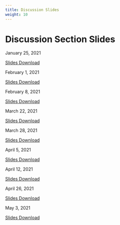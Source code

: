 ```yaml
---
title: Discussion Slides
weight: 10
---
```


# Discussion Section Slides

January 25, 2021

[Slides Download](FirstDiscussionSection.pdf)


February 1, 2021

[Slides Download](SecondDiscussionSectionRedacted.pdf)

February 8, 2021

[Slides Download](ThirdDiscussionSection.pdf)

March 22, 2021

[Slides Download](FifthDiscussionSection.pdf)

March 28, 2021

[Slides Download](SixthDiscussionSection.pdf)

April 5, 2021

[Slides Download](SeventhDiscussionSection.pdf)

April 12, 2021

[Slides Download](EighthDiscussionSection.pdf)

April 26, 2021

[Slides Download](NinthDiscussionSection.pdf)

May 3, 2021

[Slides Download](TenthDiscussionSection.pdf)
